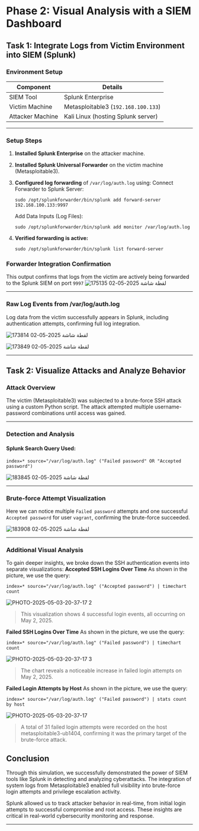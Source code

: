 # Phase 2: Visual Analysis with a SIEM Dashboard

##  Task 1: Integrate Logs from Victim Environment into SIEM (Splunk)

### Environment Setup

| Component        | Details                             |
| ---------------- | ----------------------------------- |
| SIEM Tool        | Splunk Enterprise                   |
| Victim Machine   | Metasploitable3 (`192.168.100.133`) |
| Attacker Machine | Kali Linux (hosting Splunk server)  |

---

###  Setup Steps

1. **Installed Splunk Enterprise** on the attacker machine.
2. **Installed Splunk Universal Forwarder** on the victim machine (Metasploitable3).
3. **Configured log forwarding** of `/var/log/auth.log` using:
Connect Forwarder to Splunk Server:
   ```
   sudo /opt/splunkforwarder/bin/splunk add forward-server 192.168.100.133:9997
   ```
   Add Data Inputs (Log Files):
   ```
   sudo /opt/splunkforwarder/bin/splunk add monitor /var/log/auth.log
   
   ```
4. **Verified forwarding is active:**

   ```
   sudo /opt/splunkforwarder/bin/splunk list forward-server
   ```

### Forwarder Integration Confirmation
This output confirms that logs from the victim are actively being forwarded to the Splunk SIEM on port `9997`
![لقطة شاشة 2025-05-02 175135](https://github.com/user-attachments/assets/953d7e91-b8bc-4435-838b-20316ae999cb)




---

###  Raw Log Events from /var/log/auth.log
Log data from the victim successfully appears in Splunk, including authentication attempts, confirming full log integration.

![لقطة شاشة 2025-05-02 173814](https://github.com/user-attachments/assets/c7ed600d-5ecf-4fdd-a69c-0f6a9b0642fc)



![لقطة شاشة 2025-05-02 173849](https://github.com/user-attachments/assets/6d68e6c5-78f9-4834-a68c-d8f63c91cce0)

---

## Task 2: Visualize Attacks and Analyze Behavior

### Attack Overview

The victim (Metasploitable3) was subjected to a brute-force SSH attack using a custom Python script. The attack attempted multiple username-password combinations until access was gained.

---

### Detection and Analysis

#### Splunk Search Query Used:

```
index=* source="/var/log/auth.log" ("Failed password" OR "Accepted password")
```
![لقطة شاشة 2025-05-02 183845](https://github.com/user-attachments/assets/7722c254-c7db-473a-ba27-98d94314fde5)

---

### Brute-force Attempt Visualization
Here we can notice multiple `Failed password` attempts and one successful `Accepted password` for user `vagrant`, confirming the brute-force succeeded.


![لقطة شاشة 2025-05-02 183908](https://github.com/user-attachments/assets/cb5f8abe-561a-40a4-af00-8e7fa2ad7a4d)


---
### Additional Visual Analysis
To gain deeper insights, we broke down the SSH authentication events into separate visualizations:
**Accepted SSH Logins Over Time**
As shown in the picture, we use the query: 
```
index=* source="/var/log/auth.log" ("Accepted password") | timechart count

```

![PHOTO-2025-05-03-20-37-17 2](https://github.com/user-attachments/assets/ec9238b9-5f53-4edc-950b-116e13b74be1)
 >This visualization shows 4 successful login events, all occurring on May 2, 2025. 

**Failed SSH Logins Over Time**
As shown in the picture, we use the query: 
```
index=* source="/var/log/auth.log" ("Failed password") | timechart count
```
![PHOTO-2025-05-03-20-37-17 3](https://github.com/user-attachments/assets/29f140f0-73a7-46f3-b558-78fc892c4280)
 >The chart reveals a noticeable increase in failed login attempts on May 2, 2025.


**Failed Login Attempts by Host**
As shown in the picture, we use the query: 
```
index=* source="/var/log/auth.log" ("Failed password") | stats count by host
```
![PHOTO-2025-05-03-20-37-17](https://github.com/user-attachments/assets/18b88520-bef4-4cd2-b7e2-d8a7bb82d7e8)
 >A total of 31 failed login attempts were recorded on the host metasploitable3-ub1404, confirming it was the primary target of the brute-force attack.



## Conclusion

Through this simulation, we successfully demonstrated the power of SIEM tools like Splunk in detecting and analyzing cyberattacks. The integration of system logs from Metasploitable3 enabled full visibility into brute-force login attempts and privilege escalation activity.

Splunk allowed us to track attacker behavior in real-time, from initial login attempts to successful compromise and root access. These insights are critical in real-world cybersecurity monitoring and response.

---
